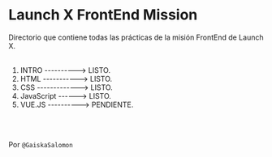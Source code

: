# Launch X FrontEnd Mission
Directorio que contiene todas las prácticas de la misión FrontEnd de Launch X.
<br>
<br>
1. INTRO ----------> LISTO.
2. HTML -----------> LISTO.
3. CSS -------------> LISTO.
4. JavaScript ------> LISTO.
5. VUE.JS ----------> PENDIENTE.
<br>
<br>

Por `@GaiskaSalomon`
